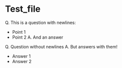 # Test_file

Q. This is a question with newlines:
* Point 1
* Point 2
A. And an answer

Q. Question without newlines
A. But answers with them!
* Answer 1
* Answer 2
<!-- BearID:03927591-B032-4599-90FC-E1F6179D6529-14366-0000028A1B470030 -->
<!-- BearID:03927591-B032-4599-90FC-E1F6179D6529-14366-0000028A1B470030 -->
<!-- BearID:03927591-B032-4599-90FC-E1F6179D6529-14366-0000028A1B470030 -->
<!-- BearID:03927591-B032-4599-90FC-E1F6179D6529-14366-0000028A1B470030 -->
<!-- BearID:03927591-B032-4599-90FC-E1F6179D6529-14366-0000028A1B470030 -->
<!-- BearID:03927591-B032-4599-90FC-E1F6179D6529-14366-0000028A1B470030 -->
